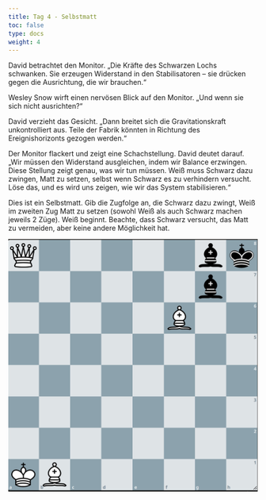 ```yaml
---
title: Tag 4 - Selbstmatt
toc: false
type: docs
weight: 4
---
```


David betrachtet den Monitor. „Die Kräfte des Schwarzen Lochs schwanken. Sie erzeugen Widerstand in den Stabilisatoren – sie drücken gegen die Ausrichtung, die wir brauchen.“

Wesley Snow wirft einen nervösen Blick auf den Monitor. „Und wenn sie sich nicht ausrichten?“

David verzieht das Gesicht. „Dann breitet sich die Gravitationskraft unkontrolliert aus. Teile der Fabrik könnten in Richtung des Ereignishorizonts gezogen werden.“

Der Monitor flackert und zeigt eine Schachstellung. David deutet darauf. „Wir müssen den Widerstand ausgleichen, indem wir Balance erzwingen. Diese Stellung zeigt genau, was wir tun müssen. Weiß muss Schwarz dazu zwingen, Matt zu setzen, selbst wenn Schwarz es zu verhindern versucht. Löse das, und es wird uns zeigen, wie wir das System stabilisieren.“

Dies ist ein Selbstmatt. Gib die Zugfolge an, die Schwarz dazu zwingt, Weiß im zweiten Zug Matt zu setzen (sowohl Weiß als auch Schwarz machen jeweils 2 Züge). Weiß beginnt. Beachte, dass Schwarz versucht, das Matt zu vermeiden, aber keine andere Möglichkeit hat.


![Stellung Tag 4](/2024/day4.jpg "Q5bk/6b1/5B2/8/8/8/8/KB6 w - - 0 1")
